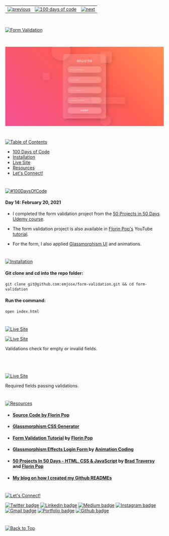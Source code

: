<p id="header"><p>

<table><tr>
<td> <a href="https://github.com/emjose/opening-crawl/#header"><img src="https://res.cloudinary.com/dn1e07eul/image/upload/v1659330996/Readme%20Headers/header-left_ctkix5.png" alt="previous" style="width: 200px;"/></a> </td>
<td> <a href="https://github.com/emjose/one-hundred/#header"><img src="https://res.cloudinary.com/dn1e07eul/image/upload/v1659330606/Readme%20Headers/header-center_bkbdbt.png" alt="100 days of code" style="width: 580px;"/></a> </td>
<td> <a href="https://github.com/emjose/parallax-background/#header"><img src="https://res.cloudinary.com/dn1e07eul/image/upload/v1659330646/Readme%20Headers/header-right_eftaz9.png" alt="next" style="width: 200px;"/></a> </td>
</tr></table>

<br>

<p id="project-title"><p>

<a href=#table-of-contents>![Form Validation](https://res.cloudinary.com/dn1e07eul/image/upload/v1659385853/Readme%20Headers/inter-014-form-validation_hirnwt.png)</a>

<br>

<a href="https://emjose.github.io/form-validation/">![Form Validation](Assets/preview-014-form-validation.png)</a>

#

<p id="table-of-contents"><p>

<a href=#table-of-contents>![Table of Contents](https://res.cloudinary.com/dn1e07eul/image/upload/v1659241355/Readme%20Headers/inter-toc_euxbbw.png)</a>

-   [100 Days of Code](#100days)
-   [Installation](#installation)
-   [Live Site](#live-site)
-   [Resources](#resources)
-   [Let's Connect!](#lets-connect)

#

<p id="100days"><p>

<a href=#100days>![#100DaysOfCode](https://res.cloudinary.com/dn1e07eul/image/upload/v1659389776/Readme%20Headers/inter-100hash_kjpgmt.png)</a>

#### Day 14: February 20, 2021

-   I completed the form validation project from the <a href="https://www.udemy.com/course/50-projects-50-days/">50 Projects in 50 Days Udemy course</a>.

-   The form validation project is also available in <a href="https://www.youtube.com/channel/UCeU-1X402kT-JlLdAitxSMA">Florin Pop's</a> YouTube <a href="https://youtu.be/rsd4FNGTRBw">tutorial</a>.

-   For the form, I also applied <a href="https://glassmorphism.com/">Glassmorphism UI</a> and animations.

#

<p id="installation"><p>

<a href=#installation>![Installation](https://res.cloudinary.com/dn1e07eul/image/upload/v1659389842/Readme%20Headers/inter-installation_j9ixlq.png)</a>

#### Git clone and cd into the repo folder:

```console
git clone git@github.com:emjose/form-validation.git && cd form-validation
```

#### Run the command:

```console
open index.html
```

#

<p id="live-site"><p>

<a href="https://emjose.github.io/form-validation/">![Live Site](https://res.cloudinary.com/dn1e07eul/image/upload/v1659389947/Readme%20Headers/inter-live-site_ngkqcf.png)</a>

<a href="https://emjose.github.io/form-validation/">![Live Site](Assets/014-form-a.gif)</a>

Validations check for empty or invalid fields.

#

<br>

<a href="https://emjose.github.io/form-validation/">![Live Site](Assets/014-form-b.gif)</a>

Required fields passing validations.

#

<p id="resources"><p>

<a href=#resources>![Resources](https://res.cloudinary.com/dn1e07eul/image/upload/v1659314247/Readme%20Headers/inter-resources_ncevbw.png)</a>

-   #### [Source Code by Florin Pop](https://codepen.io/FlorinPop17/pen/OJJKQeK)

-   #### [Glassmorphism CSS Generator](https://glassmorphism.com/)
-   #### [Form Validation Tutorial](https://youtu.be/rsd4FNGTRBw) by [Florin Pop](https://www.youtube.com/channel/UCeU-1X402kT-JlLdAitxSMA)
-   #### [Glassmorphism Effects Login Form ](https://youtu.be/hJQ_WL-w590) by [Animation Coding](https://www.youtube.com/channel/UCnzIhXjOKIOgB3nIdOKJshQ)

-   #### [50 Projects In 50 Days - HTML, CSS & JavaScript](https://www.udemy.com/course/50-projects-50-days/) by [Brad Traversy](https://www.youtube.com/user/TechGuyWeb) and [Florin Pop](https://www.youtube.com/channel/UCeU-1X402kT-JlLdAitxSMA)

-   #### [My blog on how I created my Github READMEs](https://emmanueljose.medium.com/readme-a-makeover-story-b9c7be37a6de?sk=7ae6623d365409d875753e4604e42ffd)

#

<p id="lets-connect"><p>

<a href=#lets-connect>![Let's Connect!](https://res.cloudinary.com/dn1e07eul/image/upload/v1659314257/Readme%20Headers/inter-lets-connect_bv3kcd.png)</a>

<p><a href="https://twitter.com/Emmanuel_Labor"><img src="https://img.shields.io/badge/twitter-%231DA1F2.svg?&style=for-the-badge&logo=twitter&logoColor=white" height=30 width=90 alt="Twitter badge"></a> <a href="https://www.linkedin.com/in/emmanuelpjose/"><img src="https://img.shields.io/badge/linkedin-%230064e7.svg?&style=for-the-badge&logo=linkedin&logoColor=white" height=30 width=90 alt="Linkedin badge"></a> <a href="https://emmanueljose.medium.com/"><img src="https://img.shields.io/badge/medium-%238700f5.svg?&style=for-the-badge&logo=medium&logoColor=white" height=30 width=90 alt="Medium badge"></a> <a href="https://www.instagram.com/emmanuel_jose/"><img src="https://img.shields.io/badge/instagram-%23ff0077.svg?&style=for-the-badge&logo=instagram&logoColor=white" height=30 width=90 alt="Instagram badge"></a> <a href="mailto:emjose@gmail.com"><img src="https://img.shields.io/badge/gmail-%23fd1745.svg?&style=for-the-badge&logo=gmail&logoColor=white" height=30 width=90 alt="Gmail badge"></a> <a href="https://www.emmanuel-jose.com/"><img src="https://img.shields.io/badge/portfolio-%23FF0000.svg?&style=for-the-badge&logoColor=white" height=30 width=90 alt="Portfolio badge"></a> <a href="https://github.com/emjose"><img src="https://img.shields.io/badge/github-%23ff8e44.svg?&style=for-the-badge&logo=github&logoColor=white" height=30 width=90 alt="Github badge"></a></p>

#

<a href=#header>![Back to Top](https://res.cloudinary.com/dn1e07eul/image/upload/v1659314281/Readme%20Headers/inter-congrats_m4p3ck.png)</a>
